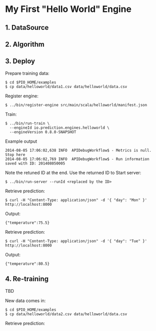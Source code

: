 # My First "Hello World" Engine

## 1. DataSource

## 2. Algorithm

## 3. Deploy

Prepare training data:
```
$ cd $PIO_HOME/examples
$ cp data/helloworld/data1.csv data/helloworld/data.csv
```

Register engine:

```
$ ../bin/register-engine src/main/scala/helloworld/manifest.json
```

Train:

```
$ ../bin/run-train \
  --engineId io.prediction.engines.helloworld \
  --engineVersion 0.8.0-SNAPSHOT
```

Example output
```
2014-08-05 17:06:02,638 INFO  APIDebugWorkflow$ - Metrics is null. Stop here
2014-08-05 17:06:02,769 INFO  APIDebugWorkflow$ - Run information saved with ID: 201408050005
```

Note the retuned ID at the end.
Use the returned ID to Start server:

```
$ ../bin/run-server --runId <replaced by the ID>
```

Retrieve prediction:

```
$ curl -H "Content-Type: application/json" -d '{ "day": "Mon" }' http://localhost:8000
```

Output:

```
{"temperature":75.5}
```

Retrieve prediction:

```
$ curl -H "Content-Type: application/json" -d '{ "day": "Tue" }' http://localhost:8000
```

Output:
```
{"temperature":80.5}
```

## 4. Re-training

TBD

New data comes in:
```
$ cd $PIO_HOME/examples
$ cp data/helloworld/data2.csv data/helloworld/data.csv
```

Retrieve prediction:
